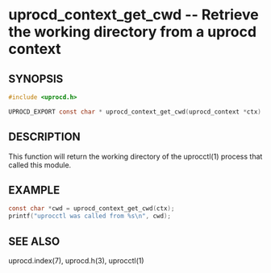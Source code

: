 # uprocd_context_get_cwd -- Retrieve the working directory from a uprocd context

## SYNOPSIS

```c
#include <uprocd.h>

UPROCD_EXPORT const char * uprocd_context_get_cwd(uprocd_context *ctx)
```

## DESCRIPTION

This function will return the working directory of the uprocctl(1) process that
called this module.

## EXAMPLE

```c
const char *cwd = uprocd_context_get_cwd(ctx);
printf("uprocctl was called from %s\n", cwd);
```

## SEE ALSO

uprocd.index(7), uprocd.h(3), uprocctl(1)
